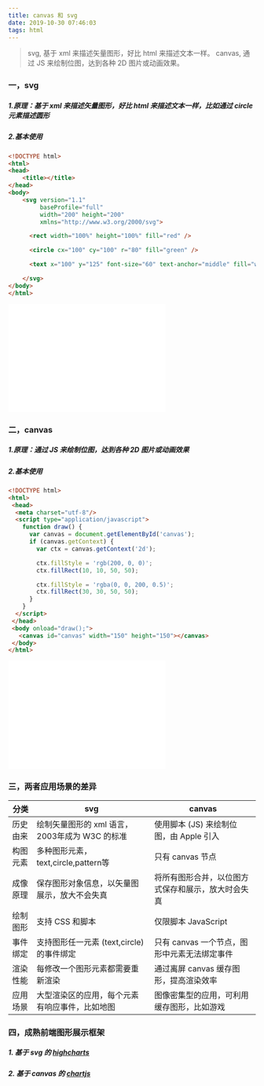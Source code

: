 ```yaml
---
title: canvas 和 svg
date: 2019-10-30 07:46:03
tags: html
---
```

> svg, 基于 xml 来描述矢量图形，好比 html 来描述文本一样。
> canvas, 通过 JS 来绘制位图，达到各种 2D 图片或动画效果。

<!-- more -->

### 一，svg
##### 1.原理：基于 xml 来描述矢量图形，好比 html 来描述文本一样，比如通过 circle 元素描述圆形
##### 2.基本使用
```html
<!DOCTYPE html>
<html>
<head>
    <title></title>
</head>
<body>
    <svg version="1.1"
         baseProfile="full"
         width="200" height="200"
         xmlns="http://www.w3.org/2000/svg">

      <rect width="100%" height="100%" fill="red" />

      <circle cx="100" cy="100" r="80" fill="green" />

      <text x="100" y="125" font-size="60" text-anchor="middle" fill="white">TEST</text>

    </svg>
</body>
</html>
```


<iframe
    frameborder="0" scrolling="0" width="320" height="220"
    src="/example/js/svg.html" >
</iframe>



### 二，canvas
##### 1.原理：通过 JS 来绘制位图，达到各种 2D 图片或动画效果
##### 2.基本使用
```html
<!DOCTYPE html>
<html>
 <head>
  <meta charset="utf-8"/>
  <script type="application/javascript">
    function draw() {
      var canvas = document.getElementById('canvas');
      if (canvas.getContext) {
        var ctx = canvas.getContext('2d');

        ctx.fillStyle = 'rgb(200, 0, 0)';
        ctx.fillRect(10, 10, 50, 50);

        ctx.fillStyle = 'rgba(0, 0, 200, 0.5)';
        ctx.fillRect(30, 30, 50, 50);
      }
    }
  </script>
 </head>
 <body onload="draw();">
   <canvas id="canvas" width="150" height="150"></canvas>
 </body>
</html>
```

<iframe
    frameborder="0" scrolling="0" width="320" height="220"
    src="/example/js/canvas.html" >
</iframe>


### 三，两者应用场景的差异

|分类|svg|canvas|
|-|-|-|
|历史由来|绘制矢量图形的 xml 语言，2003年成为 W3C 的标准|使用脚本 (JS) 来绘制位图，由 Apple 引入|
|构图元素|多种图形元素，text,circle,pattern等|只有 canvas 节点 |
|成像原理|保存图形对象信息，以矢量图展示，放大不会失真|将所有图形合并，以位图方式保存和展示，放大时会失真|
|绘制图形|支持 CSS 和脚本 | 仅限脚本 JavaScript|
|事件绑定|支持图形任一元素 (text,circle) 的事件绑定|只有 canvas 一个节点，图形中元素无法绑定事件|
|渲染性能|每修改一个图形元素都需要重新渲染|通过离屏 canvas 缓存图形，提高渲染效率|
|应用场景|大型渲染区的应用，每个元素有响应事件，比如地图|图像密集型的应用，可利用缓存图形，比如游戏|

### 四，成熟前端图形展示框架
##### 1. 基于 svg 的 [highcharts](https://www.highcharts.com)
##### 2. 基于 canvas 的 [chartjs](https://www.chartjs.org/)
